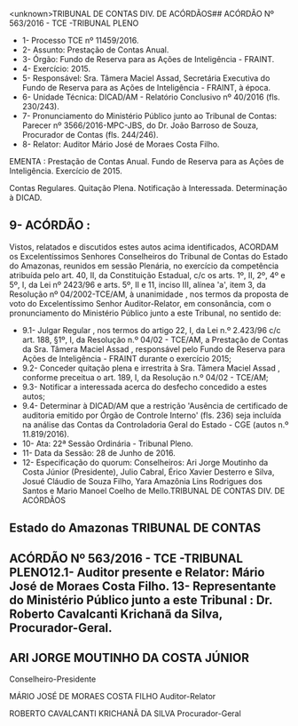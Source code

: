 &lt;unknown&gt;TRIBUNAL DE CONTAS DIV. DE ACÓRDÃOS## ACÓRDÃO Nº 563/2016 - TCE -TRIBUNAL PLENO

- 1- Processo TCE nº 11459/2016.
- 2- Assunto: Prestação de Contas Anual.
- 3- Órgão: Fundo de Reserva para as Ações de Inteligência - FRAINT.
- 4- Exercício: 2015.
- 5- Responsável: Sra. Tâmera Maciel Assad, Secretária Executiva do Fundo de Reserva para as Ações de Inteligência - FRAINT, à época.
- 6- Unidade Técnica: DICAD/AM - Relatório Conclusivo nº 40/2016 (fls. 230/243).
- 7-  Pronunciamento  do Ministério Público  junto  ao Tribunal  de Contas: Parecer  nº 3566/2016-MPC-JBS,  do  Dr.  João  Barroso  de  Souza,  Procurador  de  Contas  (fls. 244/246).
- 8- Relator: Auditor Mário José de Moraes Costa Filho.

EMENTA :  Prestação  de  Contas  Anual.  Fundo  de Reserva  para  as  Ações  de  Inteligência.  Exercício de 2015.

Contas  Regulares.  Quitação  Plena.  Notificação  à Interessada. Determinação à DICAD.

## 9- ACÓRDÃO :

Vistos, relatados e discutidos estes autos acima identificados, ACORDAM os Excelentíssimos Senhores Conselheiros do Tribunal de Contas do Estado do Amazonas, reunidos em sessão Plenária, no exercício da competência atribuída pelo  art.  40,  II, da Constituição Estadual, c/c os arts. 1º, II, 2º, 4º e 5º, I, da Lei nº 2423/96 e arts. 5º, II e 11, inciso  III,  alínea  'a',  item  3,  da  Resolução  nº  04/2002-TCE/AM, à  unanimidade ,  nos termos da proposta de voto do Excelentíssimo Senhor Auditor-Relator, em consonância, com o pronunciamento do Ministério Público junto a este Tribunal, no sentido de:

- 9.1-  Julgar  Regular ,  nos  termos do artigo 22,  I, da Lei n.º 2.423/96 c/c art. 188, §1º,  I, da Resolução n.º 04/02  - TCE/AM, a Prestação de Contas da Sra. Tâmera Maciel Assad , responsável pelo Fundo de Reserva para Ações de Inteligência - FRAINT durante o exercício 2015;
- 9.2-  Conceder  quitação  plena  e  irrestrita à  Sra. Tâmera  Maciel  Assad , conforme preceitua o art. 189, I, da Resolução n.º 04/02 - TCE/AM;
- 9.3- Notificar a interessada acerca do desfecho concedido a estes autos;
- 9.4-  Determinar  à  DICAD/AM que  a  restrição  'Ausência  de  certificado  de auditoria  emitido  por Órgão de Controle  Interno' (fls. 236) seja incluída na análise das Contas da Controladoria Geral do Estado - CGE (autos n.º 11.819/2016).
- 10- Ata: 22ª Sessão Ordinária - Tribunal Pleno.
- 11- Data da Sessão: 28 de Junho de 2016.
- 12-  Especificação  do  quorum: Conselheiros:  Ari  Jorge  Moutinho  da  Costa  Júnior (Presidente), Julio Cabral, Érico Xavier Desterro e Silva, Josué Cláudio de Souza Filho, Yara Amazônia Lins Rodrigues dos Santos e Mario Manoel Coelho de Mello.TRIBUNAL DE CONTAS DIV. DE ACÓRDÃOS

## Estado do Amazonas TRIBUNAL DE CONTAS

## ACÓRDÃO Nº 563/2016 - TCE -TRIBUNAL PLENO12.1- Auditor presente e Relator: Mário José de Moraes Costa Filho. 13- Representante do Ministério Público junto a este Tribunal : Dr. Roberto Cavalcanti Krichanã da Silva, Procurador-Geral.

## ARI JORGE MOUTINHO DA COSTA JÚNIOR

Conselheiro-Presidente

MÁRIO JOSÉ DE MORAES COSTA FILHO Auditor-Relator

ROBERTO CAVALCANTI KRICHANÃ DA SILVA Procurador-Geral